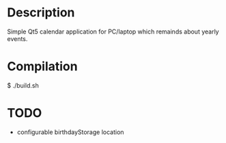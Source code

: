 Description
==========
Simple Qt5 calendar application for PC/laptop which remainds about yearly events.

Compilation
===========
$ ./build.sh

TODO
====
- configurable birthdayStorage location
